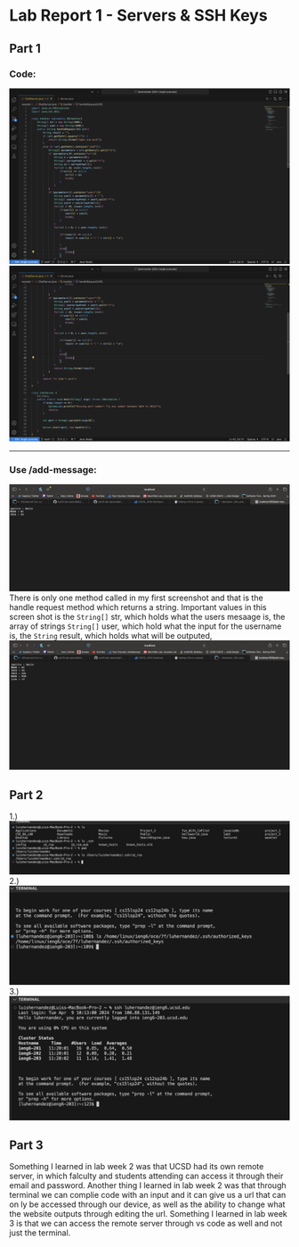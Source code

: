 # Lab Report 1 - Servers & SSH Keys

## Part 1
### Code:
![Image](Code_1.png)
![Image](Code_2.png)
--- ---
### Use /add-message:
![Image](Add_1.png)
There is only one method called in my first screenshot and that is the handle request method which returns a string. Important values in this screen shot is the `String[]` str, which holds what the users mesaage is, the array of strings `String[]` user, which hold what the input for the username is, the `String` result, which holds what will be outputed, 
![Image](Add_2.png)

## Part 2
1.) ![Image](ls_privK.png)
2.) ![Image](ls_pubK.png)
3.) ![Image](ieng6_lg.png)

## Part 3

Something I learned in lab week 2 was that UCSD had its own remote server, in which falculty and students attending can access it through their email and password. Another thing I learned in lab week 2 was that through terminal we can complie code with an input and it can give us a url that can on ly be accessed through our device, as well as the ability to change what the website outputs through editing the url. Something I learned in lab week 3 is that we can access the remote server through vs code as well and not just the terminal. 

